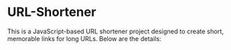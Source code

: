 # URL-Shortener
This is a JavaScript-based URL shortener project designed to create short, memorable links for long URLs. Below are the details:

